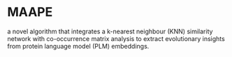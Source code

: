 # MAAPE
a novel algorithm that integrates a k-nearest neighbour (KNN) similarity network with co-occurrence matrix analysis to extract evolutionary insights from protein language model (PLM) embeddings.
